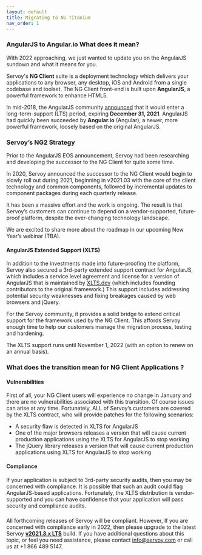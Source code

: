 ```yaml
---
layout: default
title: Migrating to NG Titanium
nav_order: 1
---
```


### **AngularJS to Angular.io What does it mean?**

With 2022 approaching, we just wanted to update you on the AngularJS sundown and what it means for you.

Servoy's **NG Client** suite is a deployment technology which delivers your applications to any browser, any desktop, iOS and Android from a single codebase and toolset. The NG Client front-end is built upon **AngularJS**, a powerful framework to enhance HTML5. 

In mid-2018, the AngularJS community [announced](https://docs.angularjs.org/misc/version-support-status) that it would enter a long-term-support (LTS) period, expiring **December 31, 2021**. AngularJS had quickly been succeeded by **Angular.io** (Angular), a newer, more powerful framework, loosely based on the original AngularJS.

### **Servoy’s NG2 Strategy**

Prior to the AngularJS EOS announcement, Servoy had been researching and developing the successor to the NG Client for quite some time.

In 2020, Servoy announced the successor to the NG Client would begin to slowly roll out during 2021, beginning in v2021.03 with the core of the client technology and common components, followed by incremental updates to component packages during each quarterly release. 

It has been a massive effort and the work is ongoing. The result is that Servoy’s customers can continue to depend on a vendor-supported, future-proof platform, despite the ever-changing technology landscape.

We are excited to share more about the roadmap in our upcoming New Year’s webinar (TBA).

#### **AngularJS Extended Support (XLTS)**

In addition to the investments made into future-proofing the platform, Servoy also secured a 3rd-party extended support contract for AngularJS, which includes a service level agreement and license for a version of AngularJS that is maintained by [XLTS.dev](https://xlts.dev/angularjs) (which includes founding contributors to the original framework.) This support includes addressing potential security weaknesses and fixing breakages caused by web browsers and jQuery.

For the Servoy community, it provides a solid bridge to extend critical support for the framework used by the NG Client. This affords Servoy enough time to help our customers manage the migration process, testing and hardening.

The XLTS support runs until November 1, 2022 (with an option to renew on an annual basis).

### **What does the transition mean for NG Client Applications ?**

#### **Vulnerabilities**

First of all, your NG Client users will experience no change in January and there are no vulnerabilities associated with this transition. Of course issues can arise at any time. Fortunately, ALL of Servoy’s customers are covered by the XLTS contract, who will provide patches for the following scenarios:

- A security flaw is detected in XLTS for AngularJS
- One of the major browsers releases a version that will cause current production applications using the XLTS for AngularJS to stop working
- The jQuery library releases a version that will cause current production applications using XLTS for AngularJS to stop working

#### **Compliance**

If your application is subject to 3rd-party security audits, then you may be concerned with compliance. It is possible that such an audit could flag AngularJS-based applications. Fortunately, the XLTS distribution is vendor-supported and you can have confidence that your application will pass security and compliance audits.

###  

All forthcoming releases of Servoy will be compliant. However, If you are concerned with compliance early in 2022, then please upgrade to the latest Servoy [**v2021.3.x LTS**](https://build.servoy.com/latest/servoy_lts_latest/) build. If you have additional questions about this topic, or feel you need assistance, please contact [info@servoy.com](mailto:info@servoy.com) or call us at +1 866 489 5147. 